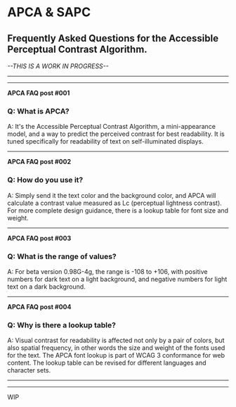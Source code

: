# APCA & SAPC 
## Frequently Asked Questions for the Accessible Perceptual Contrast Algorithm.
_--THIS IS A WORK IN PROGRESS--_

-----
-----
**APCA FAQ post #001**
### Q: What is APCA?
A: It's the Accessible Perceptual Contrast Algorithm, a mini-appearance model, and a way to predict the perceived contrast for best readability. It is tuned specifically for readability of text on self-illuminated displays.


-----
**APCA FAQ post #002**
### Q: How do you use it?
A: Simply send it the text color and the background color, and APCA will calculate a contrast value measured as Lc (perceptual lightness contrast). For more complete design guidance, there is a lookup table for font size and weight.


-----
**APCA FAQ post #003**
### Q: What is the range of values?
A: For beta version 0.98G-4g, the range is -108 to +106, with positive numbers for dark text on a light background, and negative numbers for light text on a dark background.

-----
**APCA FAQ post #004**
### Q: Why is there a lookup table?
A: Visual contrast for readability is affected not only by a pair of colors, but also spatial frequency, in other words the size and weight of the fonts used for the text. The APCA font lookup is part of WCAG 3 conformance for web content. The lookup table can be revised for different languages and character sets.







-----
-----
WIP

